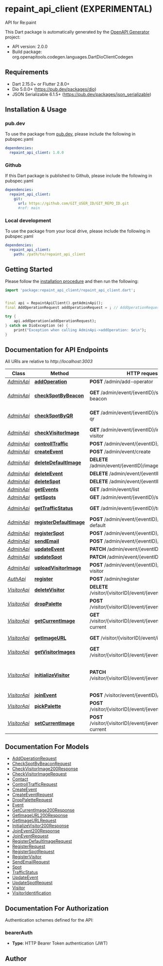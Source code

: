 # repaint_api_client (EXPERIMENTAL)
API for Re:paint

This Dart package is automatically generated by the [OpenAPI Generator](https://openapi-generator.tech) project:

- API version: 2.0.0
- Build package: org.openapitools.codegen.languages.DartDioClientCodegen

## Requirements

* Dart 2.15.0+ or Flutter 2.8.0+
* Dio 5.0.0+ (https://pub.dev/packages/dio)
* JSON Serializable 6.1.5+ (https://pub.dev/packages/json_serializable)

## Installation & Usage

### pub.dev
To use the package from [pub.dev](https://pub.dev), please include the following in pubspec.yaml
```yaml
dependencies:
  repaint_api_client: 1.0.0
```

### Github
If this Dart package is published to Github, please include the following in pubspec.yaml
```yaml
dependencies:
  repaint_api_client:
    git:
      url: https://github.com/GIT_USER_ID/GIT_REPO_ID.git
      #ref: main
```

### Local development
To use the package from your local drive, please include the following in pubspec.yaml
```yaml
dependencies:
  repaint_api_client:
    path: /path/to/repaint_api_client
```

## Getting Started

Please follow the [installation procedure](#installation--usage) and then run the following:

```dart
import 'package:repaint_api_client/repaint_api_client.dart';


final api = RepaintApiClient().getAdminApi();
final AddOperationRequest addOperationRequest = ; // AddOperationRequest | 

try {
    api.addOperation(addOperationRequest);
} catch on DioException (e) {
    print("Exception when calling AdminApi->addOperation: $e\n");
}

```

## Documentation for API Endpoints

All URIs are relative to *http://localhost:3003*

Class | Method | HTTP request | Description
------------ | ------------- | ------------- | -------------
[*AdminApi*](doc/AdminApi.md) | [**addOperation**](doc/AdminApi.md#addoperation) | **POST** /admin/add-operator | add operator
[*AdminApi*](doc/AdminApi.md) | [**checkSpotByBeacon**](doc/AdminApi.md#checkspotbybeacon) | **GET** /admin/event/{eventID}/spot/check-by-beacon | check spot status by beacon hwId
[*AdminApi*](doc/AdminApi.md) | [**checkSpotByQR**](doc/AdminApi.md#checkspotbyqr) | **GET** /admin/event/{eventID}/spot/check-by-qr | check spot status by QR code(spotId)
[*AdminApi*](doc/AdminApi.md) | [**checkVisitorImage**](doc/AdminApi.md#checkvisitorimage) | **GET** /admin/event/{eventID}/image/check-visitor | check visitor image is exist
[*AdminApi*](doc/AdminApi.md) | [**controllTraffic**](doc/AdminApi.md#controlltraffic) | **POST** /admin/event/{eventID}/traffic/controll | controll traffic
[*AdminApi*](doc/AdminApi.md) | [**createEvent**](doc/AdminApi.md#createevent) | **POST** /admin/event/create | create event
[*AdminApi*](doc/AdminApi.md) | [**deleteDefaultImage**](doc/AdminApi.md#deletedefaultimage) | **DELETE** /admin/event/{eventID}/image/delete-default | delete default image
[*AdminApi*](doc/AdminApi.md) | [**deleteEvent**](doc/AdminApi.md#deleteevent) | **DELETE** /admin/event/{eventID}/delete | delete event
[*AdminApi*](doc/AdminApi.md) | [**deleteSpot**](doc/AdminApi.md#deletespot) | **DELETE** /admin/event/{eventID}/spot/delete | delete spot
[*AdminApi*](doc/AdminApi.md) | [**getEvents**](doc/AdminApi.md#getevents) | **GET** /admin/event/list | get event list
[*AdminApi*](doc/AdminApi.md) | [**getSpots**](doc/AdminApi.md#getspots) | **GET** /admin/event/{eventID}/spot/list | get spot list
[*AdminApi*](doc/AdminApi.md) | [**getTrafficStatus**](doc/AdminApi.md#gettrafficstatus) | **GET** /admin/event/{eventID}/traffic/get-status | get traffic status
[*AdminApi*](doc/AdminApi.md) | [**registerDefaultImage**](doc/AdminApi.md#registerdefaultimage) | **POST** /admin/event/{eventID}/image/register-default | register default image
[*AdminApi*](doc/AdminApi.md) | [**registerSpot**](doc/AdminApi.md#registerspot) | **POST** /admin/event/{eventID}/spot/register | register spot
[*AdminApi*](doc/AdminApi.md) | [**sendEmail**](doc/AdminApi.md#sendemail) | **POST** /admin/event/{eventID}/send-email | send email
[*AdminApi*](doc/AdminApi.md) | [**updateEvent**](doc/AdminApi.md#updateevent) | **PATCH** /admin/event/{eventID}/update | update event
[*AdminApi*](doc/AdminApi.md) | [**updateSpot**](doc/AdminApi.md#updatespot) | **PATCH** /admin/event/{eventID}/spot/update | update spot
[*AdminApi*](doc/AdminApi.md) | [**uploadVisitorImage**](doc/AdminApi.md#uploadvisitorimage) | **POST** /admin/event/{eventID}/image/upload-visitor | upload visitor image
[*AuthApi*](doc/AuthApi.md) | [**register**](doc/AuthApi.md#register) | **POST** /admin/register | register admin
[*VisitorApi*](doc/VisitorApi.md) | [**deleteVisitor**](doc/VisitorApi.md#deletevisitor) | **DELETE** /visitor/{visitorID}/event/{eventID}/delete | delete visitor
[*VisitorApi*](doc/VisitorApi.md) | [**dropPalette**](doc/VisitorApi.md#droppalette) | **POST** /visitor/{visitorID}/event/{eventID}/palette/drop | drop palette
[*VisitorApi*](doc/VisitorApi.md) | [**getCurrentImage**](doc/VisitorApi.md#getcurrentimage) | **GET** /visitor/{visitorID}/event/{eventID}/image/get-current | get current image
[*VisitorApi*](doc/VisitorApi.md) | [**getImageURL**](doc/VisitorApi.md#getimageurl) | **GET** /visitor/{visitorID}/event/image/proxy | get image url by image id
[*VisitorApi*](doc/VisitorApi.md) | [**getVisitorImages**](doc/VisitorApi.md#getvisitorimages) | **GET** /visitor/{visitorID}/event/{eventID}/image/list | get visitor image list
[*VisitorApi*](doc/VisitorApi.md) | [**initializeVisitor**](doc/VisitorApi.md#initializevisitor) | **PATCH** /visitor/{visitorID}/event/{eventID}/initialize | initialize visitor(Second and subsequent startups)
[*VisitorApi*](doc/VisitorApi.md) | [**joinEvent**](doc/VisitorApi.md#joinevent) | **POST** /visitor/event/{eventID}/join | join event
[*VisitorApi*](doc/VisitorApi.md) | [**pickPalette**](doc/VisitorApi.md#pickpalette) | **POST** /visitor/{visitorID}/event/{eventID}/palette/pick | pick palette
[*VisitorApi*](doc/VisitorApi.md) | [**setCurrentImage**](doc/VisitorApi.md#setcurrentimage) | **POST** /visitor/{visitorID}/event/{eventID}/image/set-current | set current image


## Documentation For Models

 - [AddOperationRequest](doc/AddOperationRequest.md)
 - [CheckSpotByBeaconRequest](doc/CheckSpotByBeaconRequest.md)
 - [CheckVisitorImage200Response](doc/CheckVisitorImage200Response.md)
 - [CheckVisitorImageRequest](doc/CheckVisitorImageRequest.md)
 - [Contact](doc/Contact.md)
 - [ControllTrafficRequest](doc/ControllTrafficRequest.md)
 - [CreateEvent](doc/CreateEvent.md)
 - [CreateEventRequest](doc/CreateEventRequest.md)
 - [DropPaletteRequest](doc/DropPaletteRequest.md)
 - [Event](doc/Event.md)
 - [GetCurrentImage200Response](doc/GetCurrentImage200Response.md)
 - [GetImageURL200Response](doc/GetImageURL200Response.md)
 - [GetImageURLRequest](doc/GetImageURLRequest.md)
 - [InitializeVisitor200Response](doc/InitializeVisitor200Response.md)
 - [JoinEvent200Response](doc/JoinEvent200Response.md)
 - [JoinEventRequest](doc/JoinEventRequest.md)
 - [RegisterDefaultImageRequest](doc/RegisterDefaultImageRequest.md)
 - [RegisterRequest](doc/RegisterRequest.md)
 - [RegisterSpotRequest](doc/RegisterSpotRequest.md)
 - [RegisterVisitor](doc/RegisterVisitor.md)
 - [SendEmailRequest](doc/SendEmailRequest.md)
 - [Spot](doc/Spot.md)
 - [TrafficStatus](doc/TrafficStatus.md)
 - [UpdateEvent](doc/UpdateEvent.md)
 - [UpdateSpotRequest](doc/UpdateSpotRequest.md)
 - [Visitor](doc/Visitor.md)
 - [VisitorIdentification](doc/VisitorIdentification.md)


## Documentation For Authorization


Authentication schemes defined for the API:
### bearerAuth

- **Type**: HTTP Bearer Token authentication (JWT)


## Author



